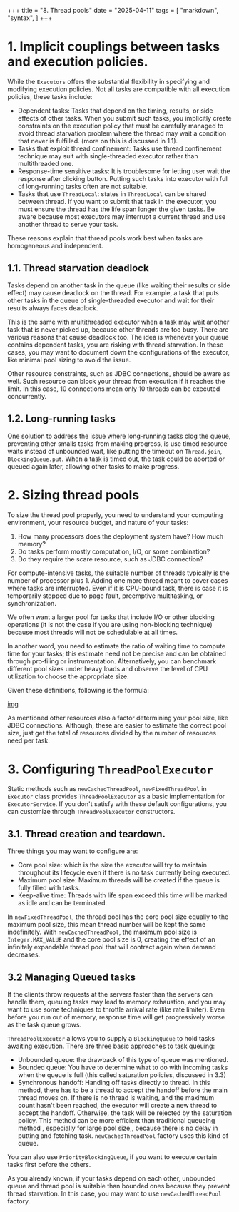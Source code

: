 +++
title = "8. Thread pools"
date = "2025-04-11"
tags = [
    "markdown",
    "syntax",
]
+++

# 1. Implicit couplings between tasks and execution policies.

While the `Executors` offers the substantial flexibility in specifying and modifying execution policies. Not all tasks are compatible
with all execution policies, these tasks include:

+ Dependent tasks: Tasks that depend on the timing, results, or side effects of other tasks. When you submit such tasks, you implicitly
create constraints on the execution policy that must be carefully managed to avoid thread starvation problem where the thread may wait
a condition that never is fulfilled. (more on this is discussed in 1.1).
+ Tasks that exploit thread confinement: Tasks use thread confinement technique may suit with single-threaded executor rather than
multithreaded one.
+ Response-time sensitive tasks: It is troublesome for letting user wait the response after clicking button. Putting such tasks into 
executor with full of long-running tasks often are not suitable.
+ Tasks that use `ThreadLocal`: states in `ThreadLocal` can be shared between thread. If you want to submit that task in the executor,
you must ensure the thread has the life span longer the given tasks. Be aware because most executors may interrupt a current thread and
use another thread to serve your task.

These reasons explain that thread pools work best when tasks are homogeneous and independent.

## 1.1. Thread starvation deadlock
Tasks depend on another task in the queue (like waiting their results or side effect) may cause deadlock on the thread. For example,
a task that puts other tasks in the queue of single-threaded executor and wait for their results always faces deadlock.

This is the same with multithreaded executor when a task may wait another task that is never picked up, because other threads are too busy.
There are various reasons that cause deadlock too. The idea is whenever your queue contains dependent tasks, you are risking with thread 
starvation. In these cases, you may want to document down the configurations of the executor, like minimal pool sizing to avoid the issue.

Other resource constraints, such as JDBC connections, should be aware as well. Such resource can block your thread from execution if it reaches
the limit. In this case, 10 connections mean only 10 threads can be executed concurrently.

## 1.2. Long-running tasks
One solution to address the issue where long-running tasks clog the queue, preventing other smalls tasks from making progress, is use timed
resource waits instead of unbounded wait, like putting the timeout on `Thread.join`, `BlockingQueue.put`. When a task is timed out, the
task could be aborted or queued again later, allowing other tasks to make progress.

# 2. Sizing thread pools
To size the thread pool properly, you need to understand your computing environment, your resource budget, and nature of your tasks:
1. How many processors does the deployment system have? How much memory?
2. Do tasks perform mostly computation, I/O, or some combination?
3. Do they require the scare resource, such as JDBC connection?

For compute-intensive tasks, the suitable number of threads typically is the number of processor plus 1. Adding one more thread meant to cover
cases where tasks are interrupted. Even if it is CPU-bound task, there is case it is temporarily stopped due to page fault, preemptive
multitasking, or synchronization.

We often want a larger pool for tasks that include I/O or other blocking operations (it is not the case if you are using non-blocking
technique) because most threads will not be schedulable at all times.

In another word, you need to estimate the ratio of waiting time to compute time for your tasks; this estimate need not be precise and can be 
obtained through pro‐filing or instrumentation. Alternatively, you can benchmark different pool sizes under heavy loads and observe the
level of CPU utilization to choose the appropriate size.

Given these definitions, following is the formula:

[img](/pool_size_formula.png)

As mentioned other resources also a factor determining your pool size, like JDBC connections. Although, these are easier to estimate the correct
pool size, just get the total of resources divided by the number of resources need per task.

# 3. Configuring `ThreadPoolExecutor`

Static methods such as `newCachedThreadPool`, `newFixedThreadPool` in `Executor` class provides `ThreadPoolExecutor` as a basic implementation
for `ExecutorService`. If you don't satisfy with these default configurations, you can customize through `ThreadPoolExecutor`
constructors.

## 3.1. Thread creation and teardown.
Three things you may want to configure are:
+ Core pool size: which is the size the executor will try to maintain throughout its lifecycle even if there is no task currently being
executed.
+ Maximum pool size: Maximum threads will be created if the queue is fully filled with tasks.
+ Keep-alive time: Threads with life span exceed this time will be marked as idle and can be terminated.

In `newFixedThreadPool`, the thread pool has the core pool size equally to the maximum pool size, this mean thread number will be kept
the same indefinitely. With `newCachedThreadPool`, the maximum pool size is `Integer.MAX_VALUE` and the core pool size is 0, creating the
effect of an infinitely expandable thread pool that will contract again when demand decreases.

## 3.2 Managing Queued tasks
If the clients throw requests at the servers faster than the servers can handle them, queuing tasks may lead to memory exhaustion, and you
may want to use some techniques to throttle arrival rate (like rate limiter). Even before you run out of memory, response time will get 
progressively worse as the task queue grows.

`ThreadPoolExecutor` allows you to supply a `BlockingQueue` to hold tasks awaiting execution. There are three basic approaches 
to task queuing:
+ Unbounded queue: the drawback of this type of queue was mentioned.
+ Bounded queue: You have to determine what to do with incoming tasks when the queue is full (this called saturation policies, discussed in 3.3)
+ Synchronous handoff: Handing off tasks directly to thread. In this method, there has to be a thread to accept the handoff before the
main thread moves on. If there is no thread is waiting, and the maximum count hasn't been reached, the executor will create a new thread
to accept the handoff. Otherwise, the task will be rejected by the saturation policy. This method can be more efficient than traditional queueing method
, especially for large pool size,, because there is no delay in putting and fetching task. `newCachedThreadPool` factory uses this kind of 
queue.

You can also use `PriorityBlockingQueue`, if you want to execute certain tasks first before the others.

As you already known, if your tasks depend on each other, unbounded queue and thread pool is suitable than bounded ones because they
prevent thread starvation. In this case, you may want to use `newCachedThreadPool` factory.

